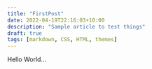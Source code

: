 ```yaml
---
title: "FirstPost"
date: 2022-04-19T22:16:03+10:00
description: "Sample article to test things"
draft: true
tags: [markdown, CSS, HTML, themes]
---
```


Hello World...
